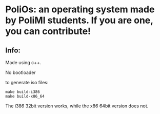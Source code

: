 # PoliOs: an operating system made by PoliMI students. If you are one, you can contribute!

##  Info:
Made using c++.

No bootloader

to generate iso files:
```
make build-i386
make build-x86_64
```
The i386 32bit version works, while the x86 64bit version does not.